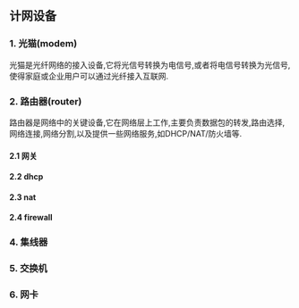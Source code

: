 ## 计网设备
### 1. 光猫(modem)
光猫是光纤网络的接入设备,它将光信号转换为电信号,或者将电信号转换为光信号,使得家庭或企业用户可以通过光纤接入互联网.
### 2. 路由器(router)
路由器是网络中的关键设备,它在网络层上工作,主要负责数据包的转发,路由选择,网络连接,网络分割,以及提供一些网络服务,如DHCP/NAT/防火墙等.
#### 2.1 网关

#### 2.2 dhcp
#### 2.3 nat
#### 2.4 firewall
### 4. 集线器
### 5. 交换机
### 6. 网卡